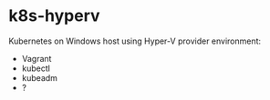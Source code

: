 # k8s-hyperv
Kubernetes on Windows host using Hyper-V provider
environment:
- Vagrant
- kubectl
- kubeadm
- ?
